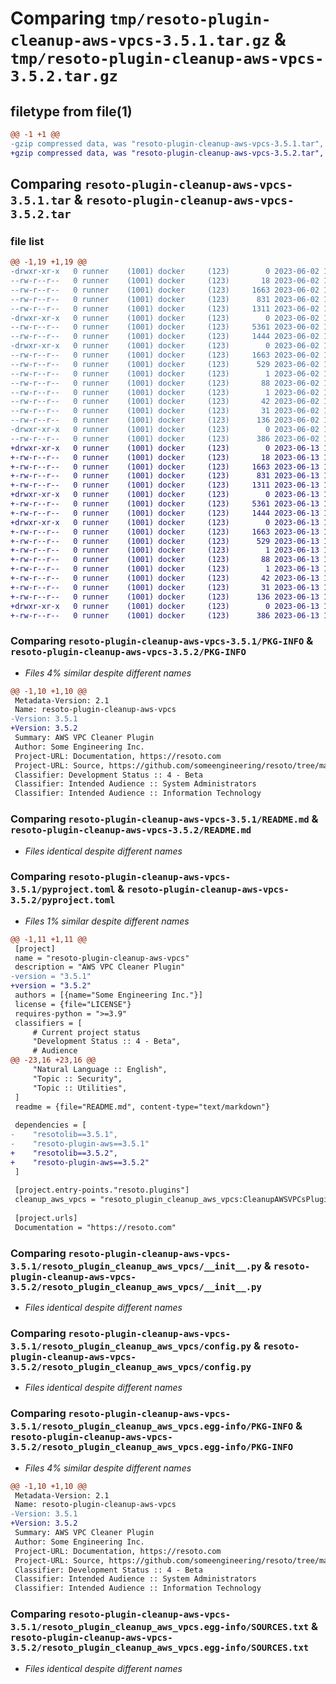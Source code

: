 # Comparing `tmp/resoto-plugin-cleanup-aws-vpcs-3.5.1.tar.gz` & `tmp/resoto-plugin-cleanup-aws-vpcs-3.5.2.tar.gz`

## filetype from file(1)

```diff
@@ -1 +1 @@
-gzip compressed data, was "resoto-plugin-cleanup-aws-vpcs-3.5.1.tar", last modified: Fri Jun  2 14:55:46 2023, max compression
+gzip compressed data, was "resoto-plugin-cleanup-aws-vpcs-3.5.2.tar", last modified: Tue Jun 13 13:06:12 2023, max compression
```

## Comparing `resoto-plugin-cleanup-aws-vpcs-3.5.1.tar` & `resoto-plugin-cleanup-aws-vpcs-3.5.2.tar`

### file list

```diff
@@ -1,19 +1,19 @@
-drwxr-xr-x   0 runner    (1001) docker     (123)        0 2023-06-02 14:55:46.346669 resoto-plugin-cleanup-aws-vpcs-3.5.1/
--rw-r--r--   0 runner    (1001) docker     (123)       18 2023-06-02 14:52:13.000000 resoto-plugin-cleanup-aws-vpcs-3.5.1/MANIFEST.in
--rw-r--r--   0 runner    (1001) docker     (123)     1663 2023-06-02 14:55:46.346669 resoto-plugin-cleanup-aws-vpcs-3.5.1/PKG-INFO
--rw-r--r--   0 runner    (1001) docker     (123)      831 2023-06-02 14:52:13.000000 resoto-plugin-cleanup-aws-vpcs-3.5.1/README.md
--rw-r--r--   0 runner    (1001) docker     (123)     1311 2023-06-02 14:52:13.000000 resoto-plugin-cleanup-aws-vpcs-3.5.1/pyproject.toml
-drwxr-xr-x   0 runner    (1001) docker     (123)        0 2023-06-02 14:55:46.346669 resoto-plugin-cleanup-aws-vpcs-3.5.1/resoto_plugin_cleanup_aws_vpcs/
--rw-r--r--   0 runner    (1001) docker     (123)     5361 2023-06-02 14:52:13.000000 resoto-plugin-cleanup-aws-vpcs-3.5.1/resoto_plugin_cleanup_aws_vpcs/__init__.py
--rw-r--r--   0 runner    (1001) docker     (123)     1444 2023-06-02 14:52:13.000000 resoto-plugin-cleanup-aws-vpcs-3.5.1/resoto_plugin_cleanup_aws_vpcs/config.py
-drwxr-xr-x   0 runner    (1001) docker     (123)        0 2023-06-02 14:55:46.346669 resoto-plugin-cleanup-aws-vpcs-3.5.1/resoto_plugin_cleanup_aws_vpcs.egg-info/
--rw-r--r--   0 runner    (1001) docker     (123)     1663 2023-06-02 14:55:46.000000 resoto-plugin-cleanup-aws-vpcs-3.5.1/resoto_plugin_cleanup_aws_vpcs.egg-info/PKG-INFO
--rw-r--r--   0 runner    (1001) docker     (123)      529 2023-06-02 14:55:46.000000 resoto-plugin-cleanup-aws-vpcs-3.5.1/resoto_plugin_cleanup_aws_vpcs.egg-info/SOURCES.txt
--rw-r--r--   0 runner    (1001) docker     (123)        1 2023-06-02 14:55:46.000000 resoto-plugin-cleanup-aws-vpcs-3.5.1/resoto_plugin_cleanup_aws_vpcs.egg-info/dependency_links.txt
--rw-r--r--   0 runner    (1001) docker     (123)       88 2023-06-02 14:55:46.000000 resoto-plugin-cleanup-aws-vpcs-3.5.1/resoto_plugin_cleanup_aws_vpcs.egg-info/entry_points.txt
--rw-r--r--   0 runner    (1001) docker     (123)        1 2023-06-02 14:53:46.000000 resoto-plugin-cleanup-aws-vpcs-3.5.1/resoto_plugin_cleanup_aws_vpcs.egg-info/not-zip-safe
--rw-r--r--   0 runner    (1001) docker     (123)       42 2023-06-02 14:55:46.000000 resoto-plugin-cleanup-aws-vpcs-3.5.1/resoto_plugin_cleanup_aws_vpcs.egg-info/requires.txt
--rw-r--r--   0 runner    (1001) docker     (123)       31 2023-06-02 14:55:46.000000 resoto-plugin-cleanup-aws-vpcs-3.5.1/resoto_plugin_cleanup_aws_vpcs.egg-info/top_level.txt
--rw-r--r--   0 runner    (1001) docker     (123)      136 2023-06-02 14:55:46.350669 resoto-plugin-cleanup-aws-vpcs-3.5.1/setup.cfg
-drwxr-xr-x   0 runner    (1001) docker     (123)        0 2023-06-02 14:55:46.346669 resoto-plugin-cleanup-aws-vpcs-3.5.1/test/
--rw-r--r--   0 runner    (1001) docker     (123)      386 2023-06-02 14:52:13.000000 resoto-plugin-cleanup-aws-vpcs-3.5.1/test/test_config.py
+drwxr-xr-x   0 runner    (1001) docker     (123)        0 2023-06-13 13:06:12.874272 resoto-plugin-cleanup-aws-vpcs-3.5.2/
+-rw-r--r--   0 runner    (1001) docker     (123)       18 2023-06-13 13:03:04.000000 resoto-plugin-cleanup-aws-vpcs-3.5.2/MANIFEST.in
+-rw-r--r--   0 runner    (1001) docker     (123)     1663 2023-06-13 13:06:12.874272 resoto-plugin-cleanup-aws-vpcs-3.5.2/PKG-INFO
+-rw-r--r--   0 runner    (1001) docker     (123)      831 2023-06-13 13:03:04.000000 resoto-plugin-cleanup-aws-vpcs-3.5.2/README.md
+-rw-r--r--   0 runner    (1001) docker     (123)     1311 2023-06-13 13:03:04.000000 resoto-plugin-cleanup-aws-vpcs-3.5.2/pyproject.toml
+drwxr-xr-x   0 runner    (1001) docker     (123)        0 2023-06-13 13:06:12.874272 resoto-plugin-cleanup-aws-vpcs-3.5.2/resoto_plugin_cleanup_aws_vpcs/
+-rw-r--r--   0 runner    (1001) docker     (123)     5361 2023-06-13 13:03:04.000000 resoto-plugin-cleanup-aws-vpcs-3.5.2/resoto_plugin_cleanup_aws_vpcs/__init__.py
+-rw-r--r--   0 runner    (1001) docker     (123)     1444 2023-06-13 13:03:04.000000 resoto-plugin-cleanup-aws-vpcs-3.5.2/resoto_plugin_cleanup_aws_vpcs/config.py
+drwxr-xr-x   0 runner    (1001) docker     (123)        0 2023-06-13 13:06:12.874272 resoto-plugin-cleanup-aws-vpcs-3.5.2/resoto_plugin_cleanup_aws_vpcs.egg-info/
+-rw-r--r--   0 runner    (1001) docker     (123)     1663 2023-06-13 13:06:12.000000 resoto-plugin-cleanup-aws-vpcs-3.5.2/resoto_plugin_cleanup_aws_vpcs.egg-info/PKG-INFO
+-rw-r--r--   0 runner    (1001) docker     (123)      529 2023-06-13 13:06:12.000000 resoto-plugin-cleanup-aws-vpcs-3.5.2/resoto_plugin_cleanup_aws_vpcs.egg-info/SOURCES.txt
+-rw-r--r--   0 runner    (1001) docker     (123)        1 2023-06-13 13:06:12.000000 resoto-plugin-cleanup-aws-vpcs-3.5.2/resoto_plugin_cleanup_aws_vpcs.egg-info/dependency_links.txt
+-rw-r--r--   0 runner    (1001) docker     (123)       88 2023-06-13 13:06:12.000000 resoto-plugin-cleanup-aws-vpcs-3.5.2/resoto_plugin_cleanup_aws_vpcs.egg-info/entry_points.txt
+-rw-r--r--   0 runner    (1001) docker     (123)        1 2023-06-13 13:04:22.000000 resoto-plugin-cleanup-aws-vpcs-3.5.2/resoto_plugin_cleanup_aws_vpcs.egg-info/not-zip-safe
+-rw-r--r--   0 runner    (1001) docker     (123)       42 2023-06-13 13:06:12.000000 resoto-plugin-cleanup-aws-vpcs-3.5.2/resoto_plugin_cleanup_aws_vpcs.egg-info/requires.txt
+-rw-r--r--   0 runner    (1001) docker     (123)       31 2023-06-13 13:06:12.000000 resoto-plugin-cleanup-aws-vpcs-3.5.2/resoto_plugin_cleanup_aws_vpcs.egg-info/top_level.txt
+-rw-r--r--   0 runner    (1001) docker     (123)      136 2023-06-13 13:06:12.874272 resoto-plugin-cleanup-aws-vpcs-3.5.2/setup.cfg
+drwxr-xr-x   0 runner    (1001) docker     (123)        0 2023-06-13 13:06:12.874272 resoto-plugin-cleanup-aws-vpcs-3.5.2/test/
+-rw-r--r--   0 runner    (1001) docker     (123)      386 2023-06-13 13:03:04.000000 resoto-plugin-cleanup-aws-vpcs-3.5.2/test/test_config.py
```

### Comparing `resoto-plugin-cleanup-aws-vpcs-3.5.1/PKG-INFO` & `resoto-plugin-cleanup-aws-vpcs-3.5.2/PKG-INFO`

 * *Files 4% similar despite different names*

```diff
@@ -1,10 +1,10 @@
 Metadata-Version: 2.1
 Name: resoto-plugin-cleanup-aws-vpcs
-Version: 3.5.1
+Version: 3.5.2
 Summary: AWS VPC Cleaner Plugin
 Author: Some Engineering Inc.
 Project-URL: Documentation, https://resoto.com
 Project-URL: Source, https://github.com/someengineering/resoto/tree/main/plugins/cleanup_aws_vpcs
 Classifier: Development Status :: 4 - Beta
 Classifier: Intended Audience :: System Administrators
 Classifier: Intended Audience :: Information Technology
```

### Comparing `resoto-plugin-cleanup-aws-vpcs-3.5.1/README.md` & `resoto-plugin-cleanup-aws-vpcs-3.5.2/README.md`

 * *Files identical despite different names*

### Comparing `resoto-plugin-cleanup-aws-vpcs-3.5.1/pyproject.toml` & `resoto-plugin-cleanup-aws-vpcs-3.5.2/pyproject.toml`

 * *Files 1% similar despite different names*

```diff
@@ -1,11 +1,11 @@
 [project]
 name = "resoto-plugin-cleanup-aws-vpcs"
 description = "AWS VPC Cleaner Plugin"
-version = "3.5.1"
+version = "3.5.2"
 authors = [{name="Some Engineering Inc."}]
 license = {file="LICENSE"}
 requires-python = ">=3.9"
 classifiers = [
     # Current project status
     "Development Status :: 4 - Beta",
     # Audience
@@ -23,16 +23,16 @@
     "Natural Language :: English",
     "Topic :: Security",
     "Topic :: Utilities",
 ]
 readme = {file="README.md", content-type="text/markdown"}
 
 dependencies = [
-    "resotolib==3.5.1",
-    "resoto-plugin-aws==3.5.1"
+    "resotolib==3.5.2",
+    "resoto-plugin-aws==3.5.2"
 ]
 
 [project.entry-points."resoto.plugins"]
 cleanup_aws_vpcs = "resoto_plugin_cleanup_aws_vpcs:CleanupAWSVPCsPlugin"
 
 [project.urls]
 Documentation = "https://resoto.com"
```

### Comparing `resoto-plugin-cleanup-aws-vpcs-3.5.1/resoto_plugin_cleanup_aws_vpcs/__init__.py` & `resoto-plugin-cleanup-aws-vpcs-3.5.2/resoto_plugin_cleanup_aws_vpcs/__init__.py`

 * *Files identical despite different names*

### Comparing `resoto-plugin-cleanup-aws-vpcs-3.5.1/resoto_plugin_cleanup_aws_vpcs/config.py` & `resoto-plugin-cleanup-aws-vpcs-3.5.2/resoto_plugin_cleanup_aws_vpcs/config.py`

 * *Files identical despite different names*

### Comparing `resoto-plugin-cleanup-aws-vpcs-3.5.1/resoto_plugin_cleanup_aws_vpcs.egg-info/PKG-INFO` & `resoto-plugin-cleanup-aws-vpcs-3.5.2/resoto_plugin_cleanup_aws_vpcs.egg-info/PKG-INFO`

 * *Files 4% similar despite different names*

```diff
@@ -1,10 +1,10 @@
 Metadata-Version: 2.1
 Name: resoto-plugin-cleanup-aws-vpcs
-Version: 3.5.1
+Version: 3.5.2
 Summary: AWS VPC Cleaner Plugin
 Author: Some Engineering Inc.
 Project-URL: Documentation, https://resoto.com
 Project-URL: Source, https://github.com/someengineering/resoto/tree/main/plugins/cleanup_aws_vpcs
 Classifier: Development Status :: 4 - Beta
 Classifier: Intended Audience :: System Administrators
 Classifier: Intended Audience :: Information Technology
```

### Comparing `resoto-plugin-cleanup-aws-vpcs-3.5.1/resoto_plugin_cleanup_aws_vpcs.egg-info/SOURCES.txt` & `resoto-plugin-cleanup-aws-vpcs-3.5.2/resoto_plugin_cleanup_aws_vpcs.egg-info/SOURCES.txt`

 * *Files identical despite different names*


